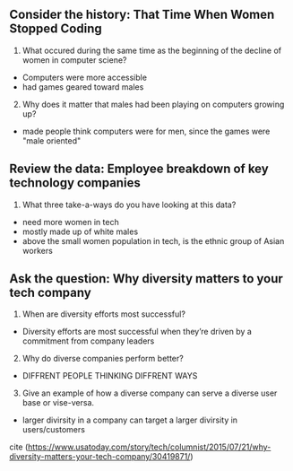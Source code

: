 ## Consider the history: That Time When Women Stopped Coding
1. What occured during the same time as the beginning of the decline of women in computer sciene?
  - Computers were more accessible
  - had games geared toward males
2. Why does it matter that males had been playing on computers growing up?
  - made people think computers were for men, since the games were "male oriented"
## Review the data: Employee breakdown of key technology companies
1. What three take-a-ways do you have looking at this data?
  - need more women in tech
  - mostly made up of white males
  - above the small women population in tech, is the ethnic group of Asian workers
## Ask the question: Why diversity matters to your tech company
1. When are diversity efforts most successful?
- Diversity efforts are most successful when they’re driven by a commitment from company leaders
2. Why do diverse companies perform better?
- DIFFRENT PEOPLE THINKING DIFFRENT WAYS
3. Give an example of how a diverse company can serve a diverse user base or vise-versa.
  - larger divirsity in a company can target a larger divirsity in users/customers
  

  cite (https://www.usatoday.com/story/tech/columnist/2015/07/21/why-diversity-matters-your-tech-company/30419871/)